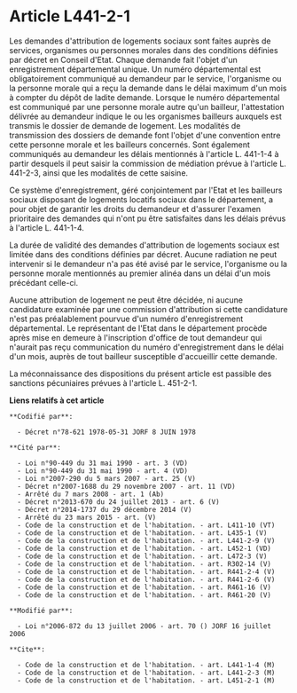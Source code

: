 # Article L441-2-1

Les demandes d'attribution de logements sociaux sont faites auprès de services, organismes ou personnes morales dans des
conditions définies par décret en Conseil d'Etat. Chaque demande fait l'objet d'un enregistrement départemental unique. Un
numéro départemental est obligatoirement communiqué au demandeur par le service, l'organisme ou la personne morale qui a reçu
la demande dans le délai maximum d'un mois à compter du dépôt de ladite demande. Lorsque le numéro départemental est
communiqué par une personne morale autre qu'un bailleur, l'attestation délivrée au demandeur indique le ou les organismes
bailleurs auxquels est transmis le dossier de demande de logement. Les modalités de transmission des dossiers de demande font
l'objet d'une convention entre cette personne morale et les bailleurs concernés. Sont également communiqués au demandeur les
délais mentionnés à l'article L. 441-1-4 à partir desquels il peut saisir la commission de médiation prévue à l'article L.
441-2-3, ainsi que les modalités de cette saisine.

Ce système d'enregistrement, géré conjointement par l'Etat et les bailleurs sociaux disposant de logements locatifs sociaux
dans le département, a pour objet de garantir les droits du demandeur et d'assurer l'examen prioritaire des demandes qui
n'ont pu être satisfaites dans les délais prévus à l'article L. 441-1-4.

La durée de validité des demandes d'attribution de logements sociaux est limitée dans des conditions définies par décret.
Aucune radiation ne peut intervenir si le demandeur n'a pas été avisé par le service, l'organisme ou la personne morale
mentionnés au premier alinéa dans un délai d'un mois précédant celle-ci.

Aucune attribution de logement ne peut être décidée, ni aucune candidature examinée par une commission d'attribution si cette
candidature n'est pas préalablement pourvue d'un numéro d'enregistrement départemental. Le représentant de l'Etat dans le
département procède après mise en demeure à l'inscription d'office de tout demandeur qui n'aurait pas reçu communication du
numéro d'enregistrement dans le délai d'un mois, auprès de tout bailleur susceptible d'accueillir cette demande.

La méconnaissance des dispositions du présent article est passible des sanctions pécuniaires prévues à l'article L. 451-2-1.

**Liens relatifs à cet article**

	**Codifié par**:

	  - Décret n°78-621 1978-05-31 JORF 8 JUIN 1978

	**Cité par**:

	  - Loi n°90-449 du 31 mai 1990 - art. 3 (VD)
	  - Loi n°90-449 du 31 mai 1990 - art. 4 (VD)
	  - Loi n°2007-290 du 5 mars 2007 - art. 25 (V)
	  - Décret n°2007-1688 du 29 novembre 2007 - art. 11 (VD)
	  - Arrêté du 7 mars 2008 - art. 1 (Ab)
	  - Décret n°2013-670 du 24 juillet 2013 - art. 6 (V)
	  - Décret n°2014-1737 du 29 décembre 2014 (V)
	  - Arrêté du 23 mars 2015 - art. (V)
	  - Code de la construction et de l'habitation. - art. L411-10 (VT)
	  - Code de la construction et de l'habitation. - art. L435-1 (V)
	  - Code de la construction et de l'habitation. - art. L441-2-9 (V)
	  - Code de la construction et de l'habitation. - art. L452-1 (VD)
	  - Code de la construction et de l'habitation. - art. L472-3 (V)
	  - Code de la construction et de l'habitation. - art. R302-14 (V)
	  - Code de la construction et de l'habitation. - art. R441-2-4 (V)
	  - Code de la construction et de l'habitation. - art. R441-2-6 (V)
	  - Code de la construction et de l'habitation. - art. R461-16 (V)
	  - Code de la construction et de l'habitation. - art. R461-20 (V)

	**Modifié par**:

	  - Loi n°2006-872 du 13 juillet 2006 - art. 70 () JORF 16 juillet 2006

	**Cite**:

	  - Code de la construction et de l'habitation. - art. L441-1-4 (M)
	  - Code de la construction et de l'habitation. - art. L441-2-3 (M)
	  - Code de la construction et de l'habitation. - art. L451-2-1 (M)
